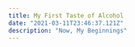 ```yaml
---
title: My First Taste of Alcohol
date: "2021-03-11T23:46:37.121Z"
description: "Now, My Beginnings"
---
```

<!-- Now that I've given you guys the bullshit intro, here's my real origin story: I didn't really drink until I was 18. **BE CAREFUL, THE FOLLOWING STORY MIGHT BE BORING**

I know this is unheard of, but all through highschool I didn't drink, I stuck to my pre-calc homework. All of this changed when I went on a trip with my best friend Ethan to Europe. We went on a "tour" with a company called Contiki, at the the time the tour was called the "Original", which I believe has now been discontinued; it include 46 days of camping in tents, visiting a total of 22 countries. Ethan and I took a flight from good ol' YVR to the Detroit Airport, saying goodbye to our parents who were probably scared to death letting a 17 and 18 year old go alone to Europe on a 2 month trip. From Detroit, we went to Gatwick Airport, where we arrived with our suitcases, and a map to our hotel. 

We were supposed to meet the rest of the group at this hotel, but since neither of use had been to London before, we decided to arrive a day early to experience the city. The first day we arrived we were overtaken by the overwhelming feeling of finally being independent (even though we were still dependent on our parents money), and decided to visit all the typical tourist sites. After a long day of walking around the city with my best friend, We decided to stop by the nearby Tesco's and get two huge bottles of beer (If I'm not mistaken, they were Heineken and Budweiser). We took these back to our hotel room, and drank them in front of our crappy TV watching typical British TV. This was our first beer away from our parents. 

Now, roughly 4 days later, we've met up and travelled with our group towards the middle of France. I've already been introduced to most of the group, and were just getting to know each other, but everything changed when we got to Beaujolais: we finally got our first taste of alcohol. We got to the campsite at Beaujolais, Ethan set up our tent as per usual, and we went to the local grocery store to pick up the basic provisions and alcohol. Most of the guys on the trip were Australian, as is with most Contiki trips, so when Ethan and I spotted a bottle of Canadian whisky, we knew we had to represent (This bottle could not be found in Canada, I'm not sure if its because this bottle is spectacular, but it did cost less than 10€). This is where it all started, we went through the rest of the trip, and drank our fair share of alcohol but that was the beginning. My relationship with alcohol continued to be negative.

Lets move two year later, my 20th birthday, an awkward milestone between when you can drink in Canada and the U.S (Stupid government rules). My aunt took be to a very nice steakhouse called Gotham's for my birthday.  I had been getting into scotches for a little while, gradually ameliorating my relationship with alcohol, having bought scotches such as the Aberlour 12, Laphroaig 10 (which I hated at the time), and the Macallan 12. I asked the Bartender what "non-peated" whiskey she recommended, she then recommended the Balvenie 14 Caribbean Cask. I did not expect it, but alongside the steak tartare, the Balvenie 14 just tickled all the right spots.  I was able to sit there with the same glass of whisky for over an hour, and even though that one glass of whisky costed my aunt over $50, **it was really the catalyst into my scotch obsession.** 

After that night, I quickly went and bought myself a bottle of the Balvenie 14, and to this day, it is one of my most mediocre scotches. This scotch changed my views on liquor with a single glass, and **I think most people who get into scotch can tell you about the single glass that made them realize the beauty of scotch.** 

I think the final take-away from this story is that no matter how "low-class" or "trashy" your initial relationship with liquor is, its never too late to explore the beautiful world that exists behind the cheap beer and Smirnoff. I have a **100%** success rate at converting people into scotch drinkers, and I don't plan on ruining that success rate. 

This is really the background I planned on putting out there in case people cared, and I think its important to show that I was no different to the typical Joe, I just decided to try out scotch, and ended up seeing how beautiful the world of whisk(e)y can be. I hope to continue these blog posts, and further explain the world of whisk(e)y to you guys. -->

